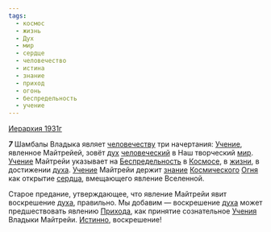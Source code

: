 ```yaml
---
tags:
  - космос
  - жизнь
  - Дух
  - мир
  - сердце
  - человечество
  - истина
  - знание
  - приход
  - огонь
  - беспредельность
  - учение
---
```


[Иерархия 1931г](https://127.0.0.1:4002/agni/1931)

___7___
Шамбалы Владыка являет [человечеству](../../../tags/#человечество) три начертания: [Учение](../../../tags/#учение), явленное Майтрейей, зовёт [дух](../../../tags/#Дух) [человеческий](../../../tags/#человечество) в Наш творческий [мир](../../../tags/#мир). [Учение](../../../tags/#учение) Майтрейи указывает на [Беспредельность](../../../tags/#беспредельность) в [Космосе](../../../tags/#космос), в [жизни](../../../tags/#жизнь), в достижении [духа](../../../tags/#Дух). [Учение](../../../tags/#учение) Майтрейи держит [знание](../../../tags/#знание) [Космического](../../../tags/#космос) [Огня](../../../tags/#огонь) как открытие [сердца](../../../tags/#сердце), вмещающего явление Вселенной.   

Старое предание, утверждающее, что явление Майтрейи явит воскрешение [духа](../../../tags/#Дух), правильно. Мы добавим — воскрешение [духа](../../../tags/#Дух) может предшествовать явлению [Прихода](../../../tags/#приход), как принятие сознательное [Учения](../../../tags/#учение) Владыки Майтрейи. [Истинно](../../../tags/#истина), воскрешение!   

